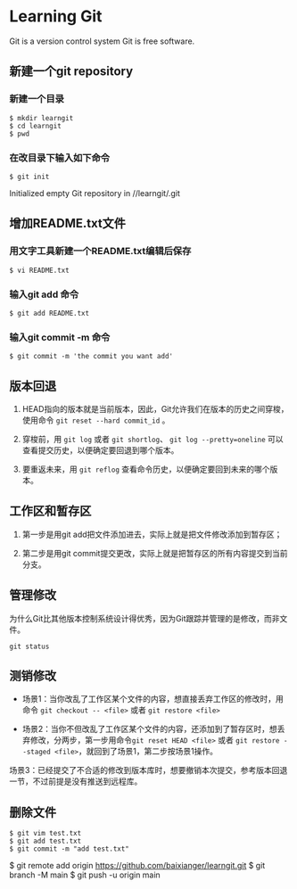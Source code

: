 # Learning Git

Git is a version control system
Git is free software.

## 新建一个git repository

### 新建一个目录
```
$ mkdir learngit
$ cd learngit
$ pwd
```
### 在改目录下输入如下命令
```
$ git init
```
Initialized empty Git repository in /<your path>/learngit/.git

## 增加README.txt文件

### 用文字工具新建一个README.txt编辑后保存
```
$ vi README.txt
```
### 输入git add <filedir>命令
```
$ git add README.txt
```
### 输入git commit -m <message>命令
```
$ git commit -m 'the commit you want add'
```

## 版本回退
1. HEAD指向的版本就是当前版本，因此，Git允许我们在版本的历史之间穿梭，使用命令 `git reset --hard commit_id` 。

2. 穿梭前，用 `git log` 或者 `git shortlog`、 `git log --pretty=oneline`  可以查看提交历史，以便确定要回退到哪个版本。

3. 要重返未来，用 `git reflog` 查看命令历史，以便确定要回到未来的哪个版本。

## 工作区和暂存区

1. 第一步是用git add把文件添加进去，实际上就是把文件修改添加到暂存区；

2. 第二步是用git commit提交更改，实际上就是把暂存区的所有内容提交到当前分支。

## 管理修改

为什么Git比其他版本控制系统设计得优秀，因为Git跟踪并管理的是修改，而非文件。
```
git status
```
## 测销修改

- 场景1：当你改乱了工作区某个文件的内容，想直接丢弃工作区的修改时，用命令
`git checkout -- <file>` 或者 `git restore <file>`

- 场景2：当你不但改乱了工作区某个文件的内容，还添加到了暂存区时，想丢弃修改，分两步，第一步用命令`git reset HEAD <file>` 或者 `git restore --staged <file>`，就回到了场景1，第二步按场景1操作。

场景3：已经提交了不合适的修改到版本库时，想要撤销本次提交，参考版本回退一节，不过前提是没有推送到远程库。

## 删除文件
```
$ git vim test.txt
$ git add test.txt
$ git commit -m "add test.txt"
```

  
$ git remote add origin https://github.com/baixianger/learngit.git
$ git branch -M main
$ git push -u origin main


